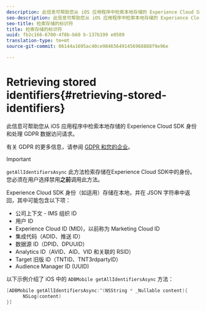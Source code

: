 ```yaml
---
description: 此信息可帮助您从 iOS 应用程序中检索本地存储的 Experience Cloud SDK 身份和处理 GDPR 数据访问请求。
seo-description: 此信息可帮助您从 iOS 应用程序中检索本地存储的 Experience Cloud SDK 身份和处理 GDPR 数据访问请求。
seo-title: 检索存储的标识符
title: 检索存储的标识符
uuid: fb2c166-6700-4f8b-b60 b-137b199 e0509
translation-type: tm+mt
source-git-commit: 06144a1695ac40ce984656491456968888f9e96e

---
```



# Retrieving stored identifiers{#retrieving-stored-identifiers}

此信息可帮助您从 iOS 应用程序中检索本地存储的 Experience Cloud SDK 身份和处理 GDPR 数据访问请求。

有关 GDPR 的更多信息，请参阅 [GDPR 和您的企业](https://www.adobe.com/privacy/general-data-protection-regulation.html)。

>[!IMPORTANT]
>
>`getAllIdentifiersAsync` 此方法检索存储在Experience Cloud SDK中的身份。您必须在用户选择禁用&#x200B;**之前**&#x200B;调用此方法。

Experience Cloud SDK 身份（如适用）存储在本地，并在 JSON 字符串中返回，其中可能包含以下项：

* 公司上下文 - IMS 组织 ID
* 用户 ID
* Experience Cloud ID (MID)，以前称为 Marketing Cloud ID
* 集成代码（ADID、推送 ID）
* 数据源 ID（DPID、DPUUID）
* Analytics ID（AVID、AID、VID 和关联的 RSID）
* Target 旧版 ID（TNTID、TNT3rdpartyID）
* Audience Manager ID (UUID)

以下示例介绍了 iOS 中的 `ADBMobile getAllIdentifiersAsync` 方法：

```objective-c
[ADBMobile getAllIdentifiersAsync:^(NSString * _Nullable content){
      NSLog(content) 
}]
```

